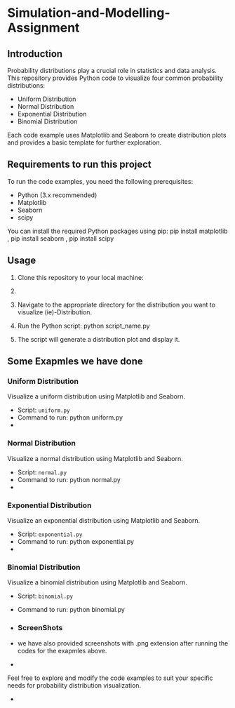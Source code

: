 # Simulation-and-Modelling-Assignment

## Introduction

Probability distributions play a crucial role in statistics and data analysis. This repository provides Python code to visualize four common probability distributions:
- Uniform Distribution
- Normal Distribution
- Exponential Distribution
- Binomial Distribution

Each code example uses Matplotlib and Seaborn to create distribution plots and provides a basic template for further exploration.
## Requirements to run this project

To run the code examples, you need the following prerequisites:
- Python (3.x recommended)
- Matplotlib
- Seaborn
- scipy

You can install the required Python packages using pip:
 pip install matplotlib ,
 pip install seaborn ,
 pip install scipy
 
## Usage

1. Clone this repository to your local machine:
2. 
2. Navigate to the appropriate directory for the distribution you want to visualize (ie)-Distribution.

3. Run the Python script: python script_name.py

4. The script will generate a distribution plot and display it.

## Some Exapmles we have done 

### Uniform Distribution

Visualize a uniform distribution using Matplotlib and Seaborn.

- Script: `uniform.py`
- Command to run:  python uniform.py
- 
### Normal Distribution

Visualize a normal distribution using Matplotlib and Seaborn.

- Script: `normal.py`
- Command to run: python normal.py
- 
### Exponential Distribution

Visualize an exponential distribution using Matplotlib and Seaborn.

- Script: `exponential.py`
- Command to run: python exponential.py
- 
### Binomial Distribution

Visualize a binomial distribution using Matplotlib and Seaborn.

- Script: `binomial.py`
- Command to run: python binomial.py

- ### ScreenShots
- we have also provided screenshots with .png extension after running the codes for the exapmles above.
- 
Feel free to explore and modify the code examples to suit your specific needs for probability distribution visualization.

- 



